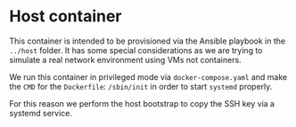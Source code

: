 # Host container

This container is intended to be provisioned via the Ansible playbook in the
`../host` folder. It has some special considerations as we are trying to simulate
a real network environment using VMs not containers.

We run this container in privileged mode via `docker-compose.yaml` and make the 
`CMD`  for the `Dockerfile`: `/sbin/init` in order to start `systemd` properly. 

For this reason we perform the host bootstrap to copy the SSH key via a systemd 
service.